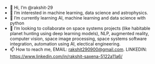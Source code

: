 - 👋 Hi, I’m @rakshit-29
- 👀 I’m interested in machine learning, data science and astrophysics.
- 🌱 I’m currently learning AI, machine learning and data science with python
- 💞️ I’m looking to collaborate on space systems projects (like habitable planet hunting using deep learning models), NLP, augmented reality, computer vision, space image processing, space systems software integration, automation using AI, electical engineering.   
- 📫 How to reach me, EMAIL: rakshit290900@gmail.com. LINKEDIN: https://www.linkedin.com/in/rakshit-saxena-5122a11a6/

<!---
rakshit-29/rakshit-29 is a ✨ special ✨ repository because its `README.md` (this file) appears on your GitHub profile.
You can click the Preview link to take a look at your changes.
--->
